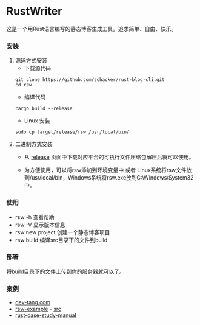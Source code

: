 # RustWriter
这是一个用Rust语言编写的静态博客生成工具。追求简单、自由、快乐。

### 安装
1. 源码方式安装
    - 下载源代码
	```
	git clone https://github.com/schacker/rust-blog-cli.git
	cd rsw
	```
    - 编译代码
	```
	cargo build --release
	```
    - Linux 安装
	```
	sudo cp target/release/rsw /usr/local/bin/
	```
2.  二进制方式安装
    - 从 [release](https://github.com/tjz101/rsw/releases) 页面中下载对应平台的可执行文件压缩包解压后就可以使用。
	
    - 为方便使用，可以将rsw添加到环境变量中 或者 Linux系统将rsw文件放到/usr/local/bin，Windows系统将rsw.exe放到C:\Windows\System32中。

### 使用

- rsw -h 查看帮助
- rsw -V 显示版本信息
- rsw new project 创建一个静态博客项目
- rsw build 编译src目录下的文件到build

### 部署
将build目录下的文件上传到你的服务器就可以了。

### 案例
- [dev-tang.com](https://dev-tang.com/)
- [rsw-example](http://dev-tang.gitee.io/pages/rsw-example/) - [src](https://github.com/tjz101/rsw-example)
- [rust-case-study-manual](https://www.irust.org/rust-case-study-manual/)